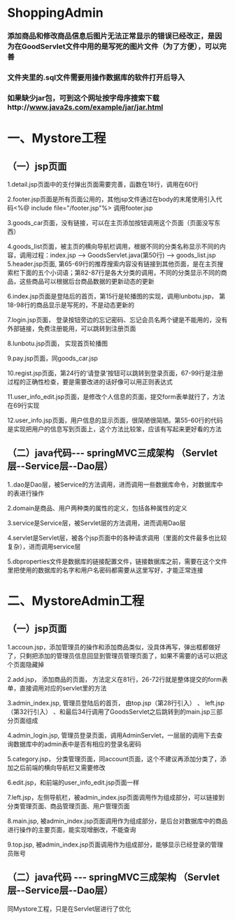 # ShoppingAdmin
### 添加商品和修改商品信息后图片无法正常显示的错误已经改正，是因为在GoodServlet文件中用的是写死的图片文件（为了方便），可以完善
### 文件夹里的.sql文件需要用操作数据库的软件打开后导入
### 如果缺少jar包，可到这个网址按字母序搜索下载http://www.java2s.com/example/jar/jar.html
# 一、Mystore工程
## （一）jsp页面
1.detail.jsp页面中的支付弹出页面需要完善，函数在18行，调用在60行

2.footer.jsp页面是所有页面公用的，其他jsp文件通过在body的末尾使用引入代码<%@ include file="/footer.jsp"%>  调用footer.jsp

3.goods_car页面，没有链接，可以在主页添加按钮调用这个页面（页面没写东西）

4.goods_list页面，被主页的横向导航栏调用，根据不同的分类名称显示不同的内容，调用过程：index.jsp --> GoodsServlet.java(第50行) --> goods_list.jsp
5.header.jsp页面, 第65-69行的推荐搜索内容没有链接到其他页面，是在主页搜索栏下面的五个小词语；第82-87行是各大分类的调用，不同的分类显示不同的商品，这些商品可以根据后台商品数据的更新动态的更新

6.index.jsp页面是登陆后的首页，第15行是轮播图的实现，调用lunbotu.jsp， 第18-98行的商品显示是写死的，不是动态更新的

7.login.jsp页面， 登录按钮旁边的忘记密码、忘记会员名两个键是不能用的，没有外部链接，免费注册能用，可以跳转到注册页面

8.lunbotu.jsp页面， 实现首页轮播图

9.pay.jsp页面，同goods_car.jsp

10.regist.jsp页面，第24行的‘请登录’按钮可以跳转到登录页面，67-99行是注册过程的正确性检查，要是需要改进的话好像可以用正则表达式

11.user_info_edit.jsp页面，是修改个人信息的页面，提交form表单就行了，方法在69行实现

12.user_info.jsp页面，用户信息的显示页面，很简陋很简陋。第55-60行的代码是实现把用户的信息写到页面上，这个方法比较笨，应该有写起来更好看的方法

## （二）java代码--- springMVC三成架构 （Servlet层--Service层--Dao层）

1..dao是Dao层，被Service的方法调用，进而调用一些数据库命令，对数据库中的表进行操作

2.domain是商品、用户两种类的属性的定义，包括各种属性的定义

3.service是Service层，被Servlet层的方法调用，进而调用Dao层

4.servlet是Servlet层，被各个jsp页面中的各种请求调用（里面的文件最多也比较复杂），进而调用service层

5.dbproperties文件是数据库的链接配置文件，链接数据库之前，需要在这个文件里把使用的数据库的名字和用户名密码都需要从这里写好，才能正常连接

# 二、MystoreAdmin工程
## （一）jsp页面
1.accoun.jsp，添加管理员的操作和添加商品类似，没具体再写，弹出框都做好了，只剩把添加的管理员信息回显到管理员管理页面了，如果不需要的话可以把这个页面隐藏掉

2.add.jsp， 添加商品的页面， 方法定义在81行，26-72行就是整体提交的form表单，直接调用对应的servlet里的方法

3.admin_index.jsp, 管理员登陆后的首页， 由top.jsp（第28行引入） 、 left.jsp（第32行引入） 、和最后34行调用了GoodsServlet之后跳转到的main.jsp三部分页面组成

4.admin_login.jsp, 管理员登录页面，调用AdminServlet，一层层的调用下去查询数据库中的admin表中是否有相应的登录名密码

5.category.jsp， 分类管理页面，同account页面，这个不建议再添加分类了，添加之后前端的横向导航栏又需要修改

6.edit.jsp，和前端的user_info_edit.jsp页面一样

7.left.jsp，左侧导航栏，被admin_index.jsp页面调用作为组成部分，可以链接到分类管理页面、商品管理页面、用户管理页面

8.main.jsp, 被admin_index.jsp页面调用作为组成部分，是后台对数据库中的商品进行操作的主要页面，能实现增删改，不能查询

9.top.jsp, 被admin_index.jsp页面调用作为组成部分，能够显示已经登录的管理员账号

## （二）java代码 --- springMVC三成架构 （Servlet层--Service层--Dao层）
同Mystore工程，只是在Servlet层进行了优化
